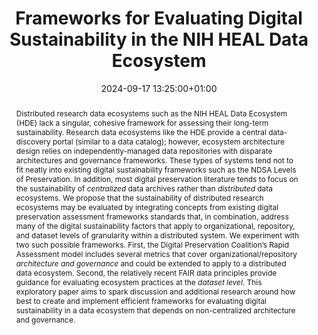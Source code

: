 ---
abstract: Distributed research data ecosystems such as the NIH HEAL Data Ecosystem
  (HDE) lack a singular, cohesive framework for assessing their long-term sustainability.
  Research data ecosystems like the HDE provide a central data-discovery portal (similar
  to a data catalog); however, ecosystem architecture design relies on independently-managed
  data repositories with disparate architectures and governance frameworks. These
  types of systems tend not to fit neatly into existing digital sustainability frameworks
  such as the NDSA Levels of Preservation. In addition, most digital preservation
  literature tends to focus on the sustainability of *centralized* data archives rather
  than *distributed* data ecosystems. We propose that the sustainability of distributed
  research ecosystems may be evaluated by integrating concepts from existing digital
  preservation assessment frameworks standards that, in combination, address many
  of the digital sustainability factors that apply to organizational, repository,
  and dataset levels of granularity within a distributed system. We experiment with
  two such possible frameworks. First, the Digital Preservation Coalition’s Rapid
  Assessment model includes several metrics that cover organizational/repository *architecture
  and governance* and could be extended to apply to a distributed data ecosystem.
  Second, the relatively recent FAIR data principles provide guidance for evaluating
  ecosystem practices at the *dataset level*. This exploratory paper aims to spark
  discussion and additional research around how best to create and implement efficient
  frameworks for evaluating digital sustainability in a data ecosystem that depends
  on non-centralized architecture and governance.
creators:
- Heather Barnes
date: 2024-09-17 13:25:00+01:00
document_url: https://zenodo.org/records/13754346
grand_parent: iPRES
institutions: []
keywords:
- governance, resourcing, and management for dp
- scaling up
landing_page_url: https://zenodo.org/records/13754346
language: eng
layout: publication
license: Creative Commons Attribution 4.0 (CC-BY-4.0)
notes_url: https://docs.google.com/document/d/1bukG4bEvICUzC-Fp3KAcHmq2wRuqU8x67PRAuX-RwR4/
parent: iPRES 2024
publication_type: lightning talk
size: null
slides_url: https://zenodo.org/records/13754346
source_name: iPRES
stream_url: https://www.archief.vlaanderen.be/archief/records/dossiers/5acb210228ce4315ae650812d056a482329eb83ed2dc42398a51505dc153be81/documents/34ffa848513a49b58e2aa3536113622690d1c56176a14334a332f184acbb8e29
title: Frameworks for Evaluating Digital Sustainability in the NIH HEAL Data Ecosystem
year: 2024
---